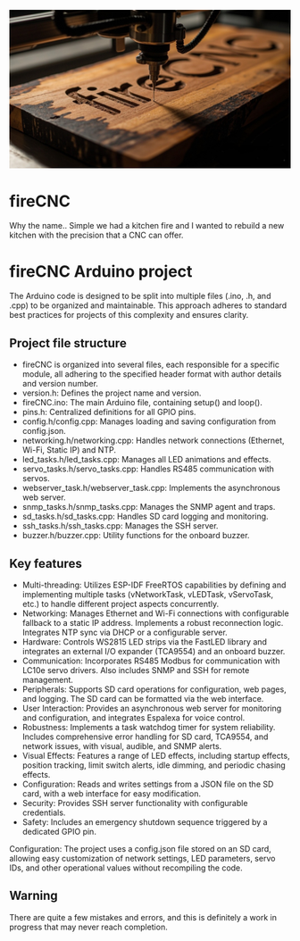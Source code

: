 
![fireCNC - Learning Project for my installation of linuxCNC](Images/fireCNC-github-banner.jpg)

# fireCNC 
Why the name.. Simple we had a kitchen fire and I wanted to rebuild a new kitchen with the precision that a CNC can offer.

# fireCNC Arduino project

The Arduino code is designed to be split into multiple files (.ino, .h, and .cpp) to be organized and maintainable.
This approach adheres to standard best practices for projects of this complexity and ensures clarity.

## Project file structure
- fireCNC is organized into several files, each responsible for a specific module, all adhering to the specified header format with author details and version number.
- version.h: Defines the project name and version.
- fireCNC.ino: The main Arduino file, containing setup() and loop().
- pins.h: Centralized definitions for all GPIO pins.
- config.h/config.cpp: Manages loading and saving configuration from config.json.
- networking.h/networking.cpp: Handles network connections (Ethernet, Wi-Fi, Static IP) and NTP.
- led_tasks.h/led_tasks.cpp: Manages all LED animations and effects.
- servo_tasks.h/servo_tasks.cpp: Handles RS485 communication with servos.
- webserver_task.h/webserver_task.cpp: Implements the asynchronous web server.
- snmp_tasks.h/snmp_tasks.cpp: Manages the SNMP agent and traps.
- sd_tasks.h/sd_tasks.cpp: Handles SD card logging and monitoring.
- ssh_tasks.h/ssh_tasks.cpp: Manages the SSH server.
- buzzer.h/buzzer.cpp: Utility functions for the onboard buzzer.


## Key features 
- Multi-threading: Utilizes ESP-IDF FreeRTOS capabilities by defining and implementing multiple tasks (vNetworkTask, vLEDTask, vServoTask, etc.) to handle different project aspects concurrently.
- Networking: Manages Ethernet and Wi-Fi connections with configurable fallback to a static IP address. Implements a robust reconnection logic. Integrates NTP sync via DHCP or a configurable server.
- Hardware: Controls WS2815 LED strips via the FastLED library and integrates an external I/O expander (TCA9554) and an onboard buzzer.
- Communication: Incorporates RS485 Modbus for communication with LC10e servo drivers. Also includes SNMP and SSH for remote management.
- Peripherals: Supports SD card operations for configuration, web pages, and logging. The SD card can be formatted via the web interface.
- User Interaction: Provides an asynchronous web server for monitoring and configuration, and integrates Espalexa for voice control.
- Robustness: Implements a task watchdog timer for system reliability. Includes comprehensive error handling for SD card, TCA9554, and network issues, with visual, audible, and SNMP alerts.
- Visual Effects: Features a range of LED effects, including startup effects, position tracking, limit switch alerts, idle dimming, and periodic chasing effects.
- Configuration: Reads and writes settings from a JSON file on the SD card, with a web interface for easy modification.
- Security: Provides SSH server functionality with configurable credentials.
- Safety: Includes an emergency shutdown sequence triggered by a dedicated GPIO pin.

Configuration: The project uses a config.json file stored on an SD card, allowing easy customization of network settings, LED parameters, servo IDs, and other operational values without recompiling the code. 

## Warning
There are quite a few mistakes and errors, and this is definitely a work in progress that may never reach completion.
